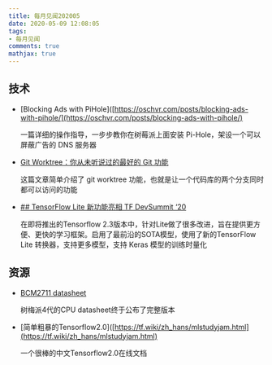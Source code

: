 ```yaml
---
title: 每月见闻202005
date: 2020-05-09 12:08:05
tags:
- 每月见闻
comments: true
mathjax: true
---
```


## 技术

* [Blocking Ads with PiHole]([https://oschvr.com/posts/blocking-ads-with-pihole/](https://oschvr.com/posts/blocking-ads-with-pihole/)
  
  一篇详细的操作指导，一步步教你在树莓派上面安装 Pi-Hole，架设一个可以屏蔽广告的 DNS 服务器

* [Git Worktree：你从未听说过的最好的 Git 功能](https://medium.com/swlh/git-worktrees-the-best-git-feature-youve-never-heard-of-9cd21df67baf)
  
  这篇文章简单介绍了 git worktree 功能，也就是让一个代码库的两个分支同时都可以访问的功能

* [## TensorFlow Lite 新功能亮相 TF DevSummit ‘20](https://mp.weixin.qq.com/s/G-LyRhJwhYk1rvj6vmMFLg)
  
  在即将推出的Tensorflow 2.3版本中，针对Lite做了很多改进，旨在提供更方便、更快的学习框架。启用了最前沿的SOTA模型，使用了新的TensorFlow Lite 转换器，支持更多模型，支持 Keras 模型的训练时量化

## 资源

* [BCM2711 datasheet](https://www.raspberrypi.org/documentation/hardware/raspberrypi/bcm2711/rpi_DATA_2711_1p0.pdf)
  
  树梅派4代的CPU datasheet终于公布了完整版本

* [简单粗暴的Tensorflow2.0]([https://tf.wiki/zh_hans/mlstudyjam.html](https://tf.wiki/zh_hans/mlstudyjam.html)
  
  一个很棒的中文Tensorflow2.0在线文档
